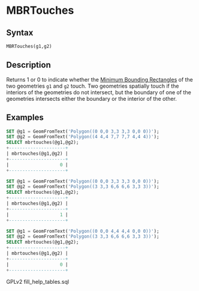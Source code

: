 # MBRTouches

## Syntax

```sql
MBRTouches(g1,g2)
```

## Description

Returns 1 or 0 to indicate whether the [Minimum Bounding Rectangles](mbr-definition.md) of the two geometries `g1` and `g2` touch. Two geometries spatially touch if the interiors of the geometries do not intersect, but the boundary of one of the geometries intersects either the boundary or the interior of the other.

## Examples

```sql
SET @g1 = GeomFromText('Polygon((0 0,0 3,3 3,3 0,0 0))');
SET @g2 = GeomFromText('Polygon((4 4,4 7,7 7,7 4,4 4))');
SELECT mbrtouches(@g1,@g2);
+---------------------+
| mbrtouches(@g1,@g2) |
+---------------------+
|                   0 |
+---------------------+

SET @g1 = GeomFromText('Polygon((0 0,0 3,3 3,3 0,0 0))');
SET @g2 = GeomFromText('Polygon((3 3,3 6,6 6,6 3,3 3))');
SELECT mbrtouches(@g1,@g2);
+---------------------+
| mbrtouches(@g1,@g2) |
+---------------------+
|                   1 |
+---------------------+

SET @g1 = GeomFromText('Polygon((0 0,0 4,4 4,4 0,0 0))');
SET @g2 = GeomFromText('Polygon((3 3,3 6,6 6,6 3,3 3))');
SELECT mbrtouches(@g1,@g2);
+---------------------+
| mbrtouches(@g1,@g2) |
+---------------------+
|                   0 |
+---------------------+
```

GPLv2 fill\_help\_tables.sql
